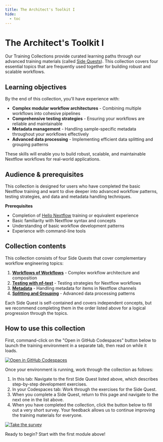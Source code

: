 ```yaml
---
title: The Architect's Toolkit I
hide:
  - toc
---
```


# The Architect's Toolkit I

Our Training Collections provide curated learning paths through our advanced training materials (called [Side Quests](../../side_quests/index.md)). This collection covers four essential topics that are frequently used together for building robust and scalable workflows.

## Learning objectives

By the end of this collection, you'll have experience with:

- **Complex modular workflow architectures** - Combining multiple workflows into cohesive pipelines
- **Comprehensive testing strategies** - Ensuring your workflows are reliable and maintainable
- **Metadata management** - Handling sample-specific metadata throughout your workflows effectively
- **Advanced data processing** - Implementing efficient data splitting and grouping patterns

These skills will enable you to build robust, scalable, and maintainable Nextflow workflows for real-world applications.

## Audience & prerequisites

This collection is designed for users who have completed the basic Nextflow training and want to dive deeper into advanced workflow patterns, testing strategies, and data and metadata handling techniques.

**Prerequisites**

- Completion of [Hello Nextflow](../../../hello_nextflow/) training or equivalent experience
- Basic familiarity with Nextflow syntax and concepts
- Understanding of basic workflow development patterns
- Experience with command-line tools

## Collection contents

This collection consists of four Side Quests that cover complementary workflow engineering topics:

1. **[Workflows of Workflows](../../../side_quests/workflows_of_workflows)** - Complex workflow architecture and composition
2. **[Testing with nf-test](../../../side_quests/nf-test)** - Testing strategies for Nextflow workflows
3. **[Metadata](../../../side_quests/metadata)** - Handling metadata for items in Nextflow channels
4. **[Splitting and Grouping](../../../side_quests/splitting_and_grouping)** - Advanced data processing patterns

Each Side Quest is self-contained and covers independent concepts, but we recommend completing them in the order listed above for a logical progression through the topics.

## How to use this collection

First, command-click on the "Open in GitHub Codespaces" button below to launch the training environment in a separate tab, then read on while it loads.

[![Open in GitHub Codespaces](https://github.com/codespaces/badge.svg)](https://codespaces.new/nextflow-io/training?quickstart=1&ref=master)

Once your environment is running, work through the collection as follows:

1. In this tab: Navigate to the first Side Quest listed above, which describes step-by-step development exercises.
2. In your Codespaces tab: Work through the exercises for the Side Quest.
3. When you complete a Side Quest, return to this page and navigate to the next one in the list above.
4. When you have completed the collection, click the button below to fill out a very short survey. Your feedback allows us to continue improving the training materials for everyone.

[![Take the survey](https://img.shields.io/badge/Take%20the-Survey-blue?style=flat-square)](https://seqera.typeform.com/to/Q9pc2YKw)

Ready to begin? Start with the first module above!
